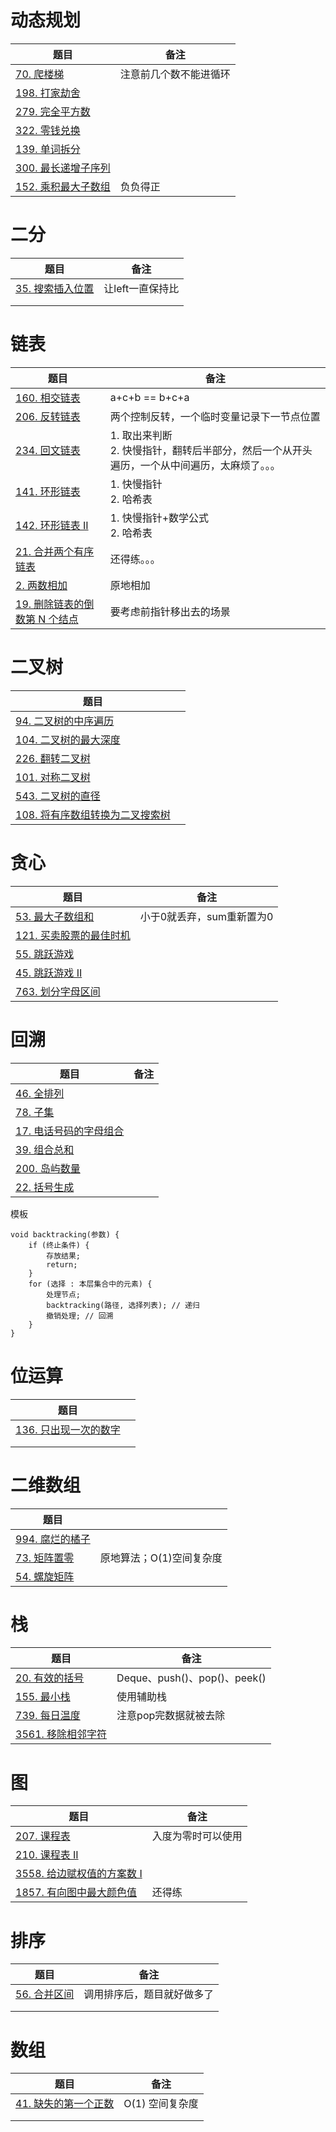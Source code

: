 # 动态规划

| 题目                                                         | 备注                   |
| ------------------------------------------------------------ | ---------------------- |
| [70. 爬楼梯](https://leetcode.cn/problems/climbing-stairs/)  | 注意前几个数不能进循环 |
| [198. 打家劫舍](https://leetcode.cn/problems/house-robber/)  |                        |
| [279. 完全平方数](https://leetcode.cn/problems/perfect-squares/) |                        |
| [322. 零钱兑换](https://leetcode.cn/problems/coin-change/)   |                        |
| [139. 单词拆分](https://leetcode.cn/problems/word-break/)    |                        |
| [300. 最长递增子序列](https://leetcode.cn/problems/longest-increasing-subsequence/) |                        |
| [152. 乘积最大子数组](https://leetcode.cn/problems/maximum-product-subarray/) | 负负得正               |



# 二分

| 题目                                                         | 备注             |
| ------------------------------------------------------------ | ---------------- |
| [35. 搜索插入位置](https://leetcode.cn/problems/search-insert-position/) | 让left一直保持比 |
|                                                              |                  |
|                                                              |                  |





# 链表

| 题目                                                         | 备注                                                         |
| ------------------------------------------------------------ | ------------------------------------------------------------ |
| [160. 相交链表](https://leetcode.cn/problems/intersection-of-two-linked-lists/) | a+c+b == b+c+a                                               |
| [206. 反转链表](https://leetcode.cn/problems/reverse-linked-list/) | 两个控制反转，一个临时变量记录下一节点位置                   |
| [234. 回文链表](https://leetcode.cn/problems/palindrome-linked-list/) | 1. 取出来判断<br>2. 快慢指针，翻转后半部分，然后一个从开头遍历，一个从中间遍历，太麻烦了。。。 |
| [141. 环形链表](https://leetcode.cn/problems/linked-list-cycle/) | 1. 快慢指针<br>2. 哈希表                                     |
| [142. 环形链表 II](https://leetcode.cn/problems/linked-list-cycle-ii/) | 1. 快慢指针+数学公式<br>2. 哈希表                            |
| [21. 合并两个有序链表](https://leetcode.cn/problems/merge-two-sorted-lists/) | 还得练。。。                                                 |
| [2. 两数相加](https://leetcode.cn/problems/add-two-numbers/) | 原地相加                                                     |
| [19. 删除链表的倒数第 N 个结点](https://leetcode.cn/problems/remove-nth-node-from-end-of-list/) | 要考虑前指针移出去的场景                                     |

# 二叉树



| 题目                                                         |      |
| ------------------------------------------------------------ | ---- |
| [94. 二叉树的中序遍历](https://leetcode.cn/problems/binary-tree-inorder-traversal/) |      |
| [104. 二叉树的最大深度](https://leetcode.cn/problems/maximum-depth-of-binary-tree/) |      |
| [226. 翻转二叉树](https://leetcode.cn/problems/invert-binary-tree/) |      |
| [101. 对称二叉树](https://leetcode.cn/problems/symmetric-tree/) |      |
| [543. 二叉树的直径](https://leetcode.cn/problems/diameter-of-binary-tree/) |      |
| [108. 将有序数组转换为二叉搜索树](https://leetcode.cn/problems/convert-sorted-array-to-binary-search-tree/) |      |







# 贪心

| 题目                                                         | 备注                      |
| ------------------------------------------------------------ | ------------------------- |
| [53. 最大子数组和](https://leetcode.cn/problems/maximum-subarray/) | 小于0就丢弃，sum重新置为0 |
| [121. 买卖股票的最佳时机](https://leetcode.cn/problems/best-time-to-buy-and-sell-stock/) |                           |
| [55. 跳跃游戏](https://leetcode.cn/problems/jump-game/)      |                           |
| [45. 跳跃游戏 II](https://leetcode.cn/problems/jump-game-ii/) |                           |
| [763. 划分字母区间](https://leetcode.cn/problems/partition-labels/) |                           |



# 回溯

| 题目                                                         | 备注 |
| ------------------------------------------------------------ | ---- |
| [46. 全排列](https://leetcode.cn/problems/permutations/)     |      |
| [78. 子集](https://leetcode.cn/problems/subsets/)            |      |
| [17. 电话号码的字母组合](https://leetcode.cn/problems/letter-combinations-of-a-phone-number/) |      |
| [39. 组合总和](https://leetcode.cn/problems/combination-sum/) |      |
| [200. 岛屿数量](https://leetcode.cn/problems/number-of-islands/) |      |
| [22. 括号生成](https://leetcode.cn/problems/generate-parentheses/) |      |

模板

```
void backtracking(参数) {
    if (终止条件) {
        存放结果;
        return;
    }
    for (选择 : 本层集合中的元素) {
        处理节点;
        backtracking(路径, 选择列表); // 递归
        撤销处理; // 回溯
    }
}
```



# 位运算

| 题目                                                         |      |
| ------------------------------------------------------------ | ---- |
| [136. 只出现一次的数字](https://leetcode.cn/problems/single-number/) |      |
|                                                              |      |
|                                                              |      |

# 二维数组

| 题目                                                         |                          |
| ------------------------------------------------------------ | ------------------------ |
| [994. 腐烂的橘子](https://leetcode.cn/problems/rotting-oranges/) |                          |
| [73. 矩阵置零](https://leetcode.cn/problems/set-matrix-zeroes/) | 原地算法；O(1)空间复杂度 |
| [54. 螺旋矩阵](https://leetcode.cn/problems/spiral-matrix/)  |                          |

# 栈

| 题目                                                         | 备注                         |
| ------------------------------------------------------------ | ---------------------------- |
| [20. 有效的括号](https://leetcode.cn/problems/valid-parentheses/) | Deque、push()、pop()、peek() |
| [155. 最小栈](https://leetcode.cn/problems/min-stack/)       | 使用辅助栈                   |
| [739. 每日温度](https://leetcode.cn/problems/daily-temperatures/) | 注意pop完数据就被去除        |
| [3561. 移除相邻字符](https://leetcode.cn/problems/resulting-string-after-adjacent-removals/) |                              |

# 图

| 题目                                                         | 备注               |
| ------------------------------------------------------------ | ------------------ |
| [207. 课程表](https://leetcode.cn/problems/course-schedule/) | 入度为零时可以使用 |
| [210. 课程表 II](https://leetcode.cn/problems/course-schedule-ii/) |                    |
| [3558. 给边赋权值的方案数 I](https://leetcode.cn/problems/number-of-ways-to-assign-edge-weights-i/) |                    |
| [1857. 有向图中最大颜色值](https://leetcode.cn/problems/largest-color-value-in-a-directed-graph/) | 还得练             |



# 排序

| 题目                                                         | 备注                       |
| ------------------------------------------------------------ | -------------------------- |
| [56. 合并区间](https://leetcode.cn/problems/merge-intervals/) | 调用排序后，题目就好做多了 |
|                                                              |                            |
|                                                              |                            |



# 数组

| 题目                                                         | 备注            |
| ------------------------------------------------------------ | --------------- |
| [41. 缺失的第一个正数](https://leetcode.cn/problems/first-missing-positive/) | O(1) 空间复杂度 |
|                                                              |                 |
|                                                              |                 |

